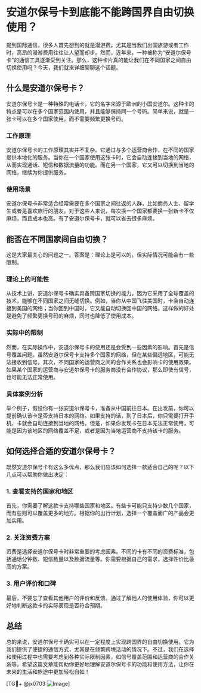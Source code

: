 # 安道尔保号卡到底能不能跨国界自由切换使用？

提到国际通信，很多人首先想到的就是漫游费。尤其是当我们出国旅游或者工作时，高昂的漫游费用往往让人望而却步。然而，近年来，一种被称为“安道尔保号卡”的通信工具逐渐受到关注。那么，这种卡片真的能让我们在不同国家之间自由切换使用吗？今天，我们就来详细聊聊这个话题。

## 什么是安道尔保号卡？

安道尔保号卡是一种特殊的电话卡，它的名字来源于欧洲的小国安道尔。这种卡的特点是可以在多个国家范围内使用，并且能够保持同一个号码。简单来说，就是一张卡可以在多个国家使用，而不需要频繁更换号码。

### 工作原理

安道尔保号卡的工作原理其实并不复杂。它通过与多个运营商合作，在不同的国家提供本地化的服务。当你在一个国家使用这张卡时，它会自动连接到当地的网络，从而实现通话、短信和数据流量的功能。而在另一个国家，它又可以切换到当地的网络，继续为你提供服务。

### 使用场景

安道尔保号卡非常适合经常需要在多个国家之间往返的人群，比如商务人士、留学生或者是喜欢旅行的朋友。对于这些人来说，每次换一个国家都要换一张新卡不仅麻烦，而且成本也高。有了安道尔保号卡，就可以省去很多麻烦。

## 能否在不同国家间自由切换？

这是大家最关心的问题之一。答案是：理论上是可以的，但实际情况可能会有一些限制。

### 理论上的可能性

从技术上讲，安道尔保号卡确实具备跨国家切换的能力。因为它采用了全球覆盖的技术，能够在不同国家之间无缝切换。例如，当你从中国飞往美国时，卡会自动连接到美国的网络；当你回到中国时，它又能自动切换回中国的网络。这样做的好处是避免了频繁更换号码的麻烦，同时也降低了使用成本。

### 实际中的限制

然而，在实际操作中，安道尔保号卡的使用还是会受到一些因素的影响。首先是信号覆盖问题。虽然安道尔保号卡支持多个国家的网络，但在某些偏远地区，可能无法接收到信号。其次，不同国家的运营商之间的合作关系也会影响卡的使用效果。如果某个国家的运营商与安道尔保号卡的服务商没有合作协议，那么即使有信号，也可能无法正常使用。

### 具体案例分析

举个例子，假设你有一张安道尔保号卡，准备从中国前往日本。在出发前，你可以提前确认该卡是否支持日本的网络。如果支持的话，到了日本后，你只需要打开手机，卡就会自动连接到当地的网络。但是，如果你发现卡在日本无法正常使用，可能是因为该地区的网络覆盖不足，或者是因为当地运营商不支持该卡的服务。

## 如何选择合适的安道尔保号卡？

既然安道尔保号卡有这么多优点，那么我们应该如何选择一款适合自己的呢？以下几点可以帮助你做出决定：

### 1. 查看支持的国家和地区

首先，你需要了解这款卡支持哪些国家和地区。有些卡可能只支持少数几个国家，而有些则可以覆盖更多的地方。根据你的出行计划，选择一个覆盖面广的产品会更加实用。

### 2. 关注资费方案

资费是选择安道尔保号卡时非常重要的考虑因素。不同的卡有不同的资费标准，包括通话分钟数、短信数量以及数据流量等。你需要根据自己的需求，选择性价比最高的方案。

### 3. 用户评价和口碑

最后，不要忘了查看其他用户的评价和反馈。通过了解他人的使用体验，你可以更好地判断这款卡的实际表现是否符合预期。

## 总结

总的来说，安道尔保号卡确实可以在一定程度上实现跨国界的自由切换使用。它为我们提供了便捷的通信方式，尤其是在频繁跨境活动的情况下。不过，我们在选择和使用过程中也需要考虑到各种实际限制因素，如信号覆盖范围和运营商的合作关系等。希望这篇文章能帮助你更好地理解安道尔保号卡的功能和使用方法，让你在未来的生活和旅途中更加轻松自如！

[TG💪+ @jx0703 ![Image](https://github.com/user-attachments/assets/dbca1d08-cadb-493c-b0ec-ad6f7a83f270)]